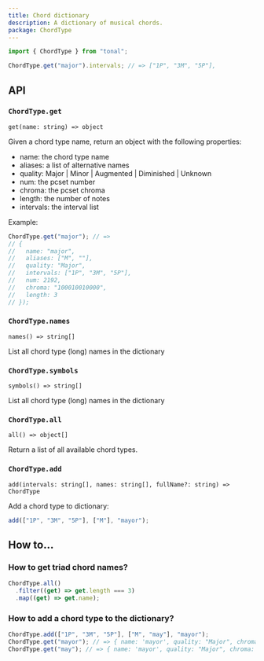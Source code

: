 ```yaml
---
title: Chord dictionary
description: A dictionary of musical chords.
package: ChordType
---
```


```js
import { ChordType } from "tonal";

ChordType.get("major").intervals; // => ["1P", "3M", "5P"],
```

## API

### `ChordType.get`

`get(name: string) => object`

Given a chord type name, return an object with the following properties:

- name: the chord type name
- aliases: a list of alternative names
- quality: Major | Minor | Augmented | Diminished | Unknown
- num: the pcset number
- chroma: the pcset chroma
- length: the number of notes
- intervals: the interval list

Example:

```js
ChordType.get("major"); // =>
// {
//   name: "major",
//   aliases: ["M", ""],
//   quality: "Major",
//   intervals: ["1P", "3M", "5P"],
//   num: 2192,
//   chroma: "100010010000",
//   length: 3
// });
```

### `ChordType.names`

`names() => string[]`

List all chord type (long) names in the dictionary

### `ChordType.symbols`

`symbols() => string[]`

List all chord type (long) names in the dictionary

### `ChordType.all`

`all() => object[]`

Return a list of all available chord types.

### `ChordType.add`

`add(intervals: string[], names: string[], fullName?: string) => ChordType`

Add a chord type to dictionary:

```js
add(["1P", "3M", "5P"], ["M"], "mayor");
```

## How to...

### How to get triad chord names?

```js
ChordType.all()
  .filter((get) => get.length === 3)
  .map((get) => get.name);
```

### How to add a chord type to the dictionary?

```js
ChordType.add(["1P", "3M", "5P"], ["M", "may"], "mayor");
ChordType.get("mayor"); // => { name: 'mayor', quality: "Major", chroma: ... }
ChordType.get("may"); // => { name: 'mayor', quality: "Major", chroma: ... }
```
